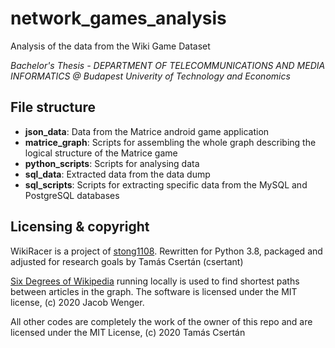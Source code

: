 # network_games_analysis
Analysis of the data from the Wiki Game Dataset

*Bachelor's Thesis - DEPARTMENT OF TELECOMMUNICATIONS AND MEDIA INFORMATICS @ Budapest Univerity of Technology and Economics*

## File structure
* **json_data**: Data from the Matrice android game application
* **matrice_graph**: Scripts for assembling the whole graph describing the logical structure of the Matrice game
* **python_scripts**: Scripts for analysing data
* **sql_data**: Extracted data from the data dump
* **sql_scripts**: Scripts for extracting specific data from the MySQL and PostgreSQL databases

## Licensing & copyright

WikiRacer is a project of [stong1108](https://github.com/stong1108/WikiRacer). Rewritten for Python 3.8, packaged and 
adjusted for research goals by Tamás Csertán (csertant)

[Six Degrees of Wikipedia](https://github.com/jwngr/sdow) running locally is used to find shortest paths between 
articles in the graph. The software is licensed under the MIT license, (c) 2020 Jacob Wenger.

All other codes are completely the work of the owner of this repo and are licensed under the MIT License, 
(c) 2020 Tamás Csertán
